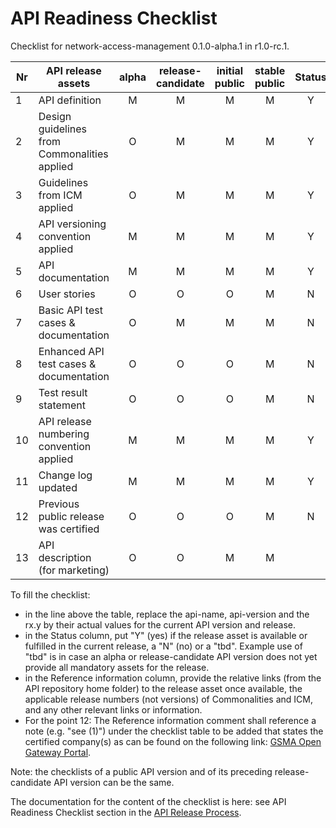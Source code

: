 # API Readiness Checklist

Checklist for network-access-management 0.1.0-alpha.1 in r1.0-rc.1.

| Nr | API release assets  | alpha | release-candidate |  initial<br>public | stable<br> public | Status | Reference information |
|----|----------------------------------------------|:-----:|:-----------------:|:-------:|:------:|:----:|:---------------:|
|  1 | API definition                               |   M   |         M         |    M    |    M   |   Y   | [relative link](../../code/API_definitions/network-access-management.yaml)  |
|  2 | Design guidelines from Commonalities applied |   O   |         M         |    M    |    M   |   Y   | r2.3           |
|  3 | Guidelines from ICM applied                  |   O   |         M         |    M    |    M   |   Y   | r2.3          |
|  4 | API versioning convention applied            |   M   |         M         |    M    |    M   |   Y   |                |
|  5 | API documentation                            |   M   |         M         |    M    |    M   |   Y   | inline in yaml |
|  6 | User stories                                 |   O   |         O         |    O    |    M   |   N   |                |
|  7 | Basic API test cases & documentation         |   O   |         M         |    M    |    M   |   N   |                |
|  8 | Enhanced API test cases & documentation      |   O   |         O         |    O    |    M   |   N   |                |
|  9 | Test result statement                        |   O   |         O         |    O    |    M   |   N   |                |
| 10 | API release numbering convention applied     |   M   |         M         |    M    |    M   |   Y   |                |
| 11 | Change log updated                           |   M   |         M         |    M    |    M   |   Y   | [relative link](../../CHANGELOG.md)  |
| 12 | Previous public release was certified        |   O   |         O         |    O    |    M   |   N   |                |
| 13 | API description (for marketing)              |   O   |         O         |    M    |    M   |      | [wiki link](https://lf-camaraproject.atlassian.net/wiki/spaces/CAM/pages/81166949/NetworkAccessManagement+API+description) |

To fill the checklist:

- in the line above the table, replace the api-name, api-version and the rx.y by their actual values for the current API version and release.
- in the Status column, put "Y" (yes) if the release asset is available or fulfilled in the current release, a "N" (no) or a "tbd". Example use of "tbd" is in case an alpha or release-candidate API version does not yet provide all mandatory assets for the release.
- in the Reference information column, provide the relative links (from the API repository home folder) to the release asset once available, the applicable release numbers (not versions) of Commonalities and ICM, and any other relevant links or information.
- For the point 12: The Reference information comment shall reference a note (e.g. "see (1)") under the checklist table to be added that states the certified company(s) as can be found on the following link: [GSMA Open Gateway Portal](https://open-gateway.gsma.com/).

Note: the checklists of a public API version and of its preceding release-candidate API version can be the same.

The documentation for the content of the checklist is here: see API Readiness Checklist section in the [API Release Process](https://lf-camaraproject.atlassian.net/wiki/x/jine).
